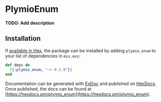 # PlymioEnum

**TODO: Add description**

## Installation

If [available in Hex](https://hex.pm/docs/publish), the package can be installed
by adding `plymio_enum` to your list of dependencies in `mix.exs`:

```elixir
def deps do
  [{:plymio_enum, "~> 0.1.0"}]
end
```

Documentation can be generated with [ExDoc](https://github.com/elixir-lang/ex_doc)
and published on [HexDocs](https://hexdocs.pm). Once published, the docs can
be found at [https://hexdocs.pm/plymio_enum](https://hexdocs.pm/plymio_enum).

